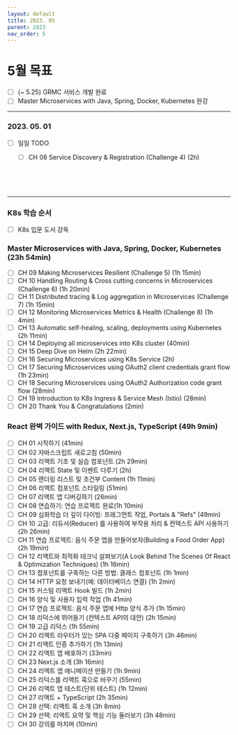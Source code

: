```yaml
---
layout: default
title: 2023. 05
parent: 2023
nav_order: 5
---
```


# 5월 목표
- [ ] (~ 5.25) GRMC 서비스 개발 완료
- [ ] Master Microservices with Java, Spring, Docker, Kubernetes 완강

<hr>

### 2023. 05. 01
- [ ] 일일 TODO
    - [ ] CH 08 Service Discovery & Registration (Challenge 4) (2h)


<br>
<br>
<br>

<hr>

### K8s 학습 순서
- [ ] K8s 입문 도서 강독

### Master Microservices with Java, Spring, Docker, Kubernetes (23h 54min)
- [ ] CH 09 Making Microservices Resilient (Challenge 5) (1h 15min)
- [ ] CH 10 Handling Routing & Cross cutting concerns in Microservices (Challenge 6) (1h 20min)
- [ ] CH 11 Distributed tracing & Log aggregation in Microservices (Challenge 7) (1h 15min)
- [ ] CH 12 Monitoring Microservices Metrics & Health (Challenge 8) (1h 4min)
- [ ] CH 13 Automatic self-healing, scaling, deployments using Kubernetes (2h 11min)
- [ ] CH 14 Deploying all microservices into K8s cluster (40min)
- [ ] CH 15 Deep Dive on Helm (2h 22min)
- [ ] CH 16 Securing Microservices using K8s Service (2h)
- [ ] CH 17 Securing Microservices using OAuth2 client credentials grant flow (1h 23min)
- [ ] CH 18 Securing Microservices using OAuth2 Authorization code grant flow (28min)
- [ ] CH 19 Introduction to K8s Ingress & Service Mesh (Istio) (28min)
- [ ] CH 20 Thank You & Congratulations (2min)

### React 완벽 가이드 with Redux, Next.js, TypeScript (49h 9min)
- [ ] CH 01 시작하기 (41min)
- [ ] CH 02 자바스크립트 새로고침 (50min)
- [ ] CH 03 리액트 기초 및 실습 컴포넌트 (2h 29min)
- [ ] CH 04 리액트 State 및 이벤트 다루기 (2h)
- [ ] CH 05 렌더링 리스트 및 조건부 Content (1h 11min)
- [ ] CH 06 리액트 컴포넌트 스타일링 (51min)
- [ ] CH 07 리액트 앱 디버깅하기 (26min)
- [ ] CH 08 연습하기: 연습 프로젝트 완료(1h 10min)
- [ ] CH 09 심화학습 더 깊이 다이빙: 프래그먼트 작업, Portals & "Refs" (49min)
- [ ] CH 10 고급: 리듀서(Reducer) 를 사용하여 부작용 처리 & 컨텍스트 API 사용하기 (2h 26min)
- [ ] CH 11 연습 프로젝트: 음식 주문 앱을 만들어보자(Building a Food Order App) (2h 19min)
- [ ] CH 12 리액트와 최적화 테크닉 살펴보기(A Look Behind The Scenes Of React & Optimization Techniques) (1h 16min)
- [ ] CH 13 컴포넌트를 구축하는 다른 방법: 클래스 컴포넌트 (1h 1min)
- [ ] CH 14 HTTP 요청 보내기(예: 데이터베이스 연결) (1h 2min)
- [ ] CH 15 커스텀 리액트 Hook 빌드 (1h 2min)
- [ ] CH 16 양식 및 사용자 입력 작업 (1h 41min)
- [ ] CH 17 연습 프로젝트: 음식 주문 앱에 Http 양식 추가 (1h 15min)
- [ ] CH 18 리덕스에 뛰어들기 (컨텍스트 API의 대안) (2h 15min)
- [ ] CH 19 고급 리덕스 (1h 55min)
- [ ] CH 20 리액트 라우터가 있는 SPA 다중 페이지 구축하기 (3h 46min)
- [ ] CH 21 리액트 인증 추가하기 (1h 13min)
- [ ] CH 22 리액트 앱 배포하기 (33min)
- [ ] CH 23 Next.js 소개 (3h 16min)
- [ ] CH 24 리액트 앱 애니메이션 만들기 (1h 9min)
- [ ] CH 25 리덕스를 리액트 훅으로 바꾸기 (55min)
- [ ] CH 26 리액트 앱 테스트(단위 테스트) (1h 12min)
- [ ] CH 27 리액트 + TypeScript (2h 35min)
- [ ] CH 28 선택: 리액트 훅 소개 (3h 8min)
- [ ] CH 29 선택: 리액트 요약 및 핵심 기능 둘러보기 (3h 48min)
- [ ] CH 30 강의를 마치며 (10min)
